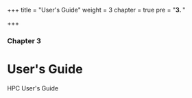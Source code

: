 +++
title = "User's Guide"
weight = 3
chapter = true
pre = "<b>3. </b>"

+++

### Chapter 3

# User's Guide

HPC User's Guide